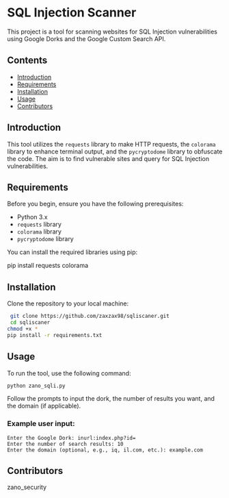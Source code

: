 # SQL Injection Scanner

This project is a tool for scanning websites for SQL Injection vulnerabilities using Google Dorks and the Google Custom Search API.

## Contents

- [Introduction](#introduction)
- [Requirements](#requirements)
- [Installation](#installation)
- [Usage](#usage)
- [Contributors](#contributors)

## Introduction

This tool utilizes the `requests` library to make HTTP requests, the `colorama` library to enhance terminal output, and the `pycryptodome` library to obfuscate the code. The aim is to find vulnerable sites and query for SQL Injection vulnerabilities.

## Requirements

Before you begin, ensure you have the following prerequisites:

- Python 3.x
- `requests` library
- `colorama` library
- `pycryptodome` library

You can install the required libraries using pip:


pip install requests colorama

## Installation
Clone the repository to your local machine:
```bash
 git clone https://github.com/zaxzax98/sqliscaner.git
 cd sqliscaner
chmod +x *
pip install -r requirements.txt
```
## Usage

To run the tool, use the following command:

```bash
python zano_sqli.py
```

Follow the prompts to input the dork, the number of results you want, and the domain (if applicable).

### Example user input:

```
Enter the Google Dork: inurl:index.php?id=
Enter the number of search results: 10
Enter the domain (optional, e.g., iq, il.com, etc.): example.com
```

## Contributors
zano_security 

